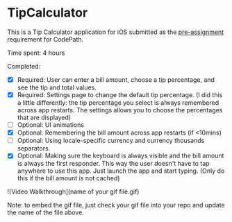 # TipCalculator

This is a Tip Calculator application for iOS submitted as the [pre-assignment](https://gist.github.com/timothy1ee/7747214) requirement for CodePath.

Time spent: 4 hours

Completed:

* [X] Required: User can enter a bill amount, choose a tip percentage, and see the tip and total values.
* [X] Required: Settings page to change the default tip percentage. (I did this a little differently: the tip percentage you select is always remembered across app restarts. The settings allows you to choose the percentages that are displayed)
* [ ] Optional: UI animations
* [X] Optional: Remembering the bill amount across app restarts (if <10mins)
* [ ] Optional: Using locale-specific currency and currency thousands separators.
* [X] Optional: Making sure the keyboard is always visible and the bill amount is always the first responder. This way the user doesn't have to tap anywhere to use this app. Just launch the app and start typing. (Only do this if the bill amount is not cached)

![Video Walkthrough](name of your gif file.gif)

Note: to embed the gif file, just check your gif file into your repo and update the name of the file above.